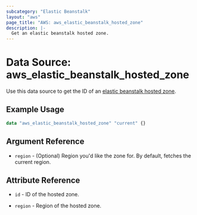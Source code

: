 ```yaml
---
subcategory: "Elastic Beanstalk"
layout: "aws"
page_title: "AWS: aws_elastic_beanstalk_hosted_zone"
description: |-
  Get an elastic beanstalk hosted zone.
---
```


# Data Source: aws_elastic_beanstalk_hosted_zone

Use this data source to get the ID of an [elastic beanstalk hosted zone](http://docs.aws.amazon.com/general/latest/gr/rande.html#elasticbeanstalk_region).

## Example Usage

```terraform
data "aws_elastic_beanstalk_hosted_zone" "current" {}
```

## Argument Reference

* `region` - (Optional) Region you'd like the zone for. By default, fetches the current region.

## Attribute Reference

* `id` - ID of the hosted zone.

* `region` - Region of the hosted zone.
